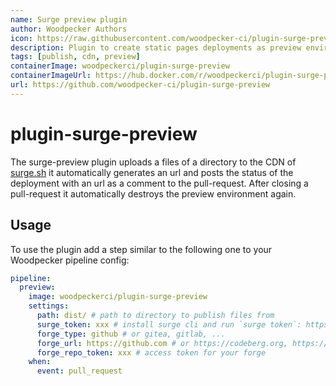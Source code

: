 ```yaml
---
name: Surge preview plugin
author: Woodpecker Authors
icon: https://raw.githubusercontent.com/woodpecker-ci/plugin-surge-preview/main/surge.svg
description: Plugin to create static pages deployments as preview environments on pull-requests.
tags: [publish, cdn, preview]
containerImage: woodpeckerci/plugin-surge-preview
containerImageUrl: https://hub.docker.com/r/woodpeckerci/plugin-surge-preview
url: https://github.com/woodpecker-ci/plugin-surge-preview
---
```


# plugin-surge-preview

The surge-preview plugin uploads a files of a directory to the CDN of [surge.sh](https://surge.sh/) it automatically generates an url and posts the status of the deployment with an url as a comment to the pull-request. After closing a pull-request it automatically destroys the preview environment again.

## Usage

To use the plugin add a step similar to the following one to your Woodpecker pipeline config:

```yml
pipeline:
  preview:
    image: woodpeckerci/plugin-surge-preview
    settings:
      path: dist/ # path to directory to publish files from
      surge_token: xxx # install surge cli and run `surge token`: https://surge.sh/help/getting-started-with-surge
      forge_type: github # or gitea, gitlab, ...
      forge_url: https://github.com # or https://codeberg.org, https://gitlab.com, ...
      forge_repo_token: xxx # access token for your forge
    when:
      event: pull_request
```

